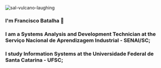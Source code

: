 ![sal-vulcano-laughing](https://github.com/user-attachments/assets/52b91ddb-7c66-48cd-a313-ea8e423a83cd)

### I'm Francisco Batalha 👋

### I am a Systems Analysis and Development Technician at the Serviço Nacional de Aprendizagem Industrial - SENAI/SC;
### I study Information Systems at the Universidade Federal de Santa Catarina - UFSC;
